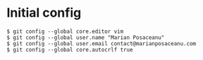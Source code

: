 # Initial config

    $ git config --global core.editor vim
    $ git config --global user.name "Marian Posaceanu"
    $ git config --global user.email contact@marianposaceanu.com
    $ git config --global core.autocrlf true

